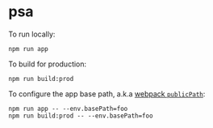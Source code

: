 # psa

To run locally:

```
npm run app
```

To build for production:

```
npm run build:prod
```

To configure the app base path, a.k.a [webpack `publicPath`](https://webpack.js.org/configuration/output/#output-publicpath):

```
npm run app -- --env.basePath=foo
npm run build:prod -- --env.basePath=foo
```
